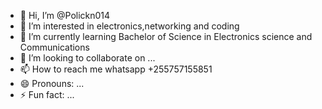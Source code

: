 - 👋 Hi, I’m @Polickn014
- 👀 I’m interested in electronics,networking and coding
- 🌱 I’m currently learning Bachelor of Science in Electronics science and Communications
- 💞️ I’m looking to collaborate on ...
- 📫 How to reach me  whatsapp +255757155851
- 😄 Pronouns: ...
- ⚡ Fun fact: ...

<!---
Polickn014/Polickn014 is a ✨ special ✨ repository because its `README.md` (this file) appears on your GitHub profile.
You can click the Preview link to take a look at your changes.
--->
